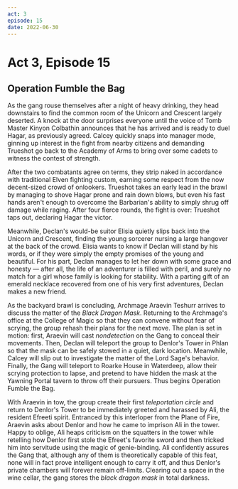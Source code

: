 ```yaml
---
act: 3
episode: 15
date: 2022-06-30
---
```

# Act 3, Episode 15
## Operation Fumble the Bag
As the gang rouse themselves after a night of heavy drinking, they head downstairs to find the common room of the Unicorn and Crescent largely deserted. A knock at the door surprises everyone until the voice of Tomb Master Kinyon Colbathin announces that he has arrived and is ready to duel Hagar, as previously agreed. Calcey quickly snaps into manager mode, ginning up interest in the fight from nearby citizens and demanding Trueshot go back to the Academy of Arms to bring over some cadets to witness the contest of strength.

After the two combatants agree on terms, they strip naked in accordance with traditional Elven fighting custom, earning some respect from the now decent-sized crowd of onlookers. Trueshot takes an early lead in the brawl by managing to shove Hagar prone and rain down blows, but even his fast hands aren't enough to overcome the Barbarian's ability to simply shrug off damage while raging. After four fierce rounds, the fight is over: Trueshot taps out, declaring Hagar the victor.

Meanwhile, Declan's would-be suitor Elisia quietly slips back into the Unicorn and Crescent, finding the young sorcerer nursing a large hangover at the back of the crowd. Elisia wants to know if Declan will stand by his words, or if they were simply the empty promises of the young and beautiful. For his part, Declan manages to let her down with some grace and honesty — after all, the life of an adventurer is filled with peril, and surely no match for a girl whose family is looking for stability. With a parting gift of an emerald necklace recovered from one of his very first adventures, Declan makes a new friend.

As the backyard brawl is concluding, Archmage Araevin Teshurr arrives to discuss the matter of the *Black Dragon Mask*. Returning to the Archmage's office at the College of Magic so that they can convene without fear of scrying, the group rehash their plans for the next move. The plan is set in motion: first, Araevin will cast *nondetection* on the Gang to conceal their movements. Then, Declan will teleport the group to Denlor's Tower in Phlan so that the mask can be safely stowed in a quiet, dark location. Meanwhile, Calcey will slip out to investigate the matter of the Lord Sage's behavior. Finally, the Gang will teleport to Roarke House in Waterdeep, allow their scrying protection to lapse, and pretend to have hidden the mask at the Yawning Portal tavern to throw off their pursuers. Thus begins Operation Fumble the Bag.

With Araevin in tow, the group create their first *teleportation circle* and return to Denlor's Tower to be immediately greeted and harassed by Ali, the resident Efreeti spirit. Entranced by this interloper from the Plane of Fire, Araevin asks about Denlor and how he came to imprison Ali in the tower. Happy to oblige, Ali heaps criticism on the squatters in the tower while retelling how Denlor first stole the Efreet's favorite sword and then tricked him into servitude using the magic of genie-binding. Ali confidently assures the Gang that, although any of them is theoretically capable of this feat, none will in fact prove intelligent enough to carry it off, and thus Denlor's private chambers will forever remain off-limits. Clearing out a space in the wine cellar, the gang stores the *black dragon mask* in total darkness.





